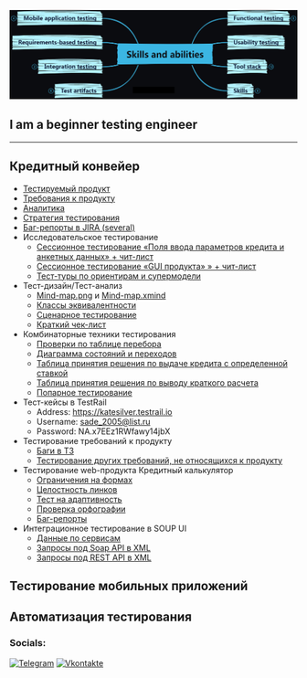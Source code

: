 [![Header](https://github.com/KateSilver2005/KateSilver2005/blob/main/assets/Skills-and-abilities-Map-short_dark.png)](https://disk.yandex.ru/i/CNiqy5byUMSG2w)

## I am a beginner testing engineer 
***
## Кредитный конвейер
- [Тестируемый продукт](http://creditcalculator.pointschool.ru/credit/)
- [Требования к продукту](https://docs.google.com/document/d/1JWYExMTe26v58JiZTLQqAhCzkJYJJsJ96YCI2A9lDpM/edit)
- [Аналитика](https://docs.google.com/spreadsheets/d/1cPUpBKHzZP2vp2ZzI_ZkgpG4zscPX3oKDQTlR6TU2K4/edit?usp=sharing)
- [Стратегия тестирования](https://docs.google.com/spreadsheets/d/1x1UnZNbuPQ_ihr8JRXUnI5_noBI_A8g1TR9vC4jD5SI/edit?usp=sharing)
- [Баг-репорты в JIRA (several)](https://github.com/KateSilver2005/Bug-reports)
- Исследовательское тестирование
    - [Сессионное тестирование «Поля ввода параметров кредита и анкетных данных» + чит-лист](https://docs.google.com/spreadsheets/d/1hUeMuAdY65-abtXgO7NhdGbYnvYBhoweQ1PbCUYTeCc/edit#gid=1777999716)
    - [Сессионное тестирование  «GUI продукта» » + чит-лист](https://docs.google.com/spreadsheets/d/1kPw3QIvSNh2UYkDDKRh2dY6Ks0DrBl5Bp4CY-JHLWv4/edit#gid=11732545)
    - [Тест-туры по ориентирам и супермодели](https://docs.google.com/spreadsheets/d/1Pnb4zF-iIthwiM_AihDJ48UjCBpQb-YZYQKTjPgxr1M/edit#gid=1117438329)
- Тест-дизайн/Тест-анализ
    -  [Mind-map.png](https://github.com/KateSilver2005/KateSilver2005/blob/main/assets/Mind-map_%D0%BA%D1%80%D0%B5%D0%B4%D0%B8%D1%82%D0%BD%D1%8B%D0%B9_%D0%BA%D0%BE%D0%BD%D0%B2%D0%B5%D0%B9%D0%B5%D1%80_XMind.png) и [Mind-map.xmind](https://github.com/KateSilver2005/KateSilver2005/blob/main/assets/Mind-map%20%D0%BA%D1%80%D0%B5%D0%B4%D0%B8%D1%82%D0%BD%D1%8B%D0%B9%20%D0%BA%D0%BE%D0%BD%D0%B2%D0%B5%D0%B9%D0%B5%D1%80%20%D0%B2%20_.xmind)
    -  [Классы эквивалентности](https://docs.google.com/spreadsheets/d/1u_HBYt22m_0NXfbxc9xd5eNA35X-2qcQl1e82anh5KE/edit#gid=1651523314)
    -  [Сценарное тестирование](https://docs.google.com/spreadsheets/d/1JSBeKw6dtHVM1yTxmYM4AhTqNVTgPymkt5oynw63Nig/edit#gid=1093061594)
    -  [Краткий чек-лист](https://docs.google.com/spreadsheets/d/11ig9DhfGtz9oIerLA9TId1pHd_vHVjQXavVLa7zmU1I/edit?usp=sharing)
- Комбинаторные техники тестирования
    - [Проверки по таблице перебора](https://docs.google.com/spreadsheets/d/1MzPEPTLseHKk-v9u4udwjaCztVFLAL-vJC3U0I4FXh8/edit#gid=711026152)
    - [Диаграмма состояний и переходов](https://docs.google.com/spreadsheets/d/1VuyW-QkY6_vpGtg1tUJpVwLyKM4FyCSZfXedB5Ly080/edit#gid=1396450085)
    - [Таблица принятия решения по выдаче кредита с определенной ставкой](https://docs.google.com/spreadsheets/d/1k-miFBAg7t2P9s_xZl0HrT9XMLLWy-HDYPw6Pt9sC1k/edit#gid=1715704617)
    - [Таблица принятия решения по выводу краткого расчета](https://docs.google.com/spreadsheets/d/1ODJKEo4tzOXKaRnxCCsRpzOw6dsHFAtz1b2Ik4hdPGw/edit#gid=946014596)
    - [Попарное тестирование](https://docs.google.com/spreadsheets/d/1ZcxttTH36HqGzCo1CvqZghVFAHPP0NBP/edit#gid=397686339)
- Тест-кейсы в TestRail
    - Address: https://katesilver.testrail.io
    - Username: sade_2005@list.ru
    - Password: NA.x7EEz1RWfawy14jbX
- Тестирование требований к продукту
    - [Баги в ТЗ](https://docs.google.com/document/d/19zhqpxXv3fElnftAgypTFAoN4sg_NJ6kD859Bcie5ok/edit#heading=h.sj5y1nc1ihh)
    - [Тестирование других требований, не относящихся к продукту](https://docs.google.com/spreadsheets/d/1hdUbCN05pvUuIqV3c77I-ubKH-dwdd_fAGbQ0waAyqU/edit?usp=sharing)
- Тестирование web-продукта Кредитный калькулятор
    - [Ограничения на формах](https://docs.google.com/spreadsheets/d/1YeCy5cofvxo1BZ4MBeSGVrOImdn0AjKYiYYlpU8N6cs/edit?usp=sharing)
    - [Целостность линков](https://docs.google.com/spreadsheets/d/1yUHUVP7PNBLBaDly4AfZE_Gv5ydrALkKTvvB0oLmR8A/edit?usp=sharing)
    - [Тест на адаптивность](https://docs.google.com/spreadsheets/d/17xpBLDBs1HvrHdknjU0IVbuBrWBfXKlYr05MLup7maU/edit?usp=sharing)
    - [Проверка орфографии](https://docs.google.com/spreadsheets/d/1qtC8pqL5LOC9e7Xp0zdGfpTWj1WbXDL2Ts4ma3VHHgg/edit?usp=sharing)
    - [Баг-репорты](https://docs.google.com/spreadsheets/d/11dVUYGViM14MFz-uNA1cDm8wyoLpZJTl7tFeGEznwKM/edit?usp=sharing)
- Интеграционное тестирование в SOUP UI
    - [Данные по сервисам]([http://creditcalculator.pointschool.ru/users/api/bank](https://docs.google.com/document/d/1BqB_c5UP3USjUDFDlsVSN325Uebgd2NOR4mb0LKIIa0/edit#))
    - [Запросы под Soap API в XML](https://github.com/KateSilver2005/KateSilver2005/blob/main/assets/SOAP-%D0%90%D0%BB%D0%B5%D0%BA%D1%81%D0%B5%D0%B5%D0%B2%D0%B0_new.xml)
    - [Запросы под REST API в XML](https://github.com/KateSilver2005/KateSilver2005/blob/main/assets/REST-%D0%90%D0%BB%D0%B5%D0%BA%D1%81%D0%B5%D0%B5%D0%B2%D0%B0_new.xml)
## Тестирование мобильных приложений

## Автоматизация тестирования
### Socials:
[![Telegram](https://img.shields.io/badge/-Telegram-090909?style=for-the-badge&logo=telegram&logoColor=27A0D9)](https://t.me/kate_silver2005)
[![Vkontakte](https://img.shields.io/badge/-Vkontakte-090909?style=for-the-badge&logo=Vk&logoColor=4F7DB3)](https://vk.com/katesilver)
